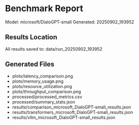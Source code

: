 # Benchmark Report

Model: microsoft/DialoGPT-small
Generated: 20250902_193952

## Results Location
All results saved to: data/run_20250902_193952

## Generated Files
- plots/latency_comparison.png
- plots/memory_usage.png
- plots/resource_utilization.png
- plots/throughput_comparison.png
- processed/processed_metrics.csv
- processed/summary_stats.json
- results/comparison_microsoft_DialoGPT-small_results.json
- results/transformers_microsoft_DialoGPT-small_results.json
- results/vllm_microsoft_DialoGPT-small_results.json
